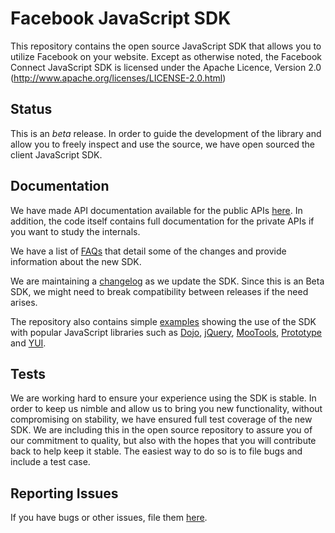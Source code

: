 Facebook JavaScript SDK
===============================

This repository contains the open source JavaScript SDK that allows you to
utilize Facebook on your website. Except as otherwise noted, the Facebook
Connect JavaScript SDK is licensed under the Apache Licence, Version 2.0
(http://www.apache.org/licenses/LICENSE-2.0.html)

Status
------

This is an *beta* release. In order to guide the development of the library
and allow you to freely inspect and use the source, we have open sourced the
client JavaScript SDK.

Documentation
-------------

We have made API documentation available for the public APIs [here][docs]. In
addition, the code itself contains full documentation for the private APIs if
you want to study the internals.

We have a list of [FAQs][FAQs] that detail some of the changes and provide
information about the new SDK.

We are maintaining a [changelog][changelog] as we update the SDK. Since this is
an Beta SDK, we might need to break compatibility between releases if the need
arises.

The repository also contains simple [examples][examples] showing the use of the
SDK with popular JavaScript libraries such as [Dojo][Dojo], [jQuery][jQuery],
[MooTools][MooTools], [Prototype][Prototype] and [YUI][YUI].

[docs]: http://developers.facebook.com/docs/reference/javascript/ "Public API Documentation"
[Dojo]: http://www.dojotoolkit.org/
[jQuery]: http://jquery.com/
[MooTools]: http://mootools.net/
[Prototype]: http://prototypejs.org/
[YUI]: http://developer.yahoo.com/yui/
[FAQs]: http://wiki.github.com/facebook/connect-js/faq
[changelog]: http://github.com/facebook/connect-js/tree/master/changelog.md
[examples]: http://github.com/facebook/connect-js/tree/master/examples/

Tests
-----

We are working hard to ensure your experience using the SDK is stable. In order
to keep us nimble and allow us to bring you new functionality, without
compromising on stability, we have ensured full test coverage of the new SDK.
We are including this in the open source repository to assure you of our
commitment to quality, but also with the hopes that you will contribute back to
help keep it stable. The easiest way to do so is to file bugs and include a
test case.

Reporting Issues
--------

If you have bugs or other issues, file them [here][issues].

[issues]: https://github.com/facebook/connect-js/issues
